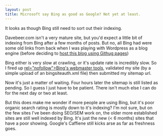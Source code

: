 ```yaml
---
layout: post
title: Microsoft say Bing as good as Google? Not yet at least.
---
```

It looks as though Bing still need to sort out their indexing.

Davebeer.com isn't a very mature site, but you'd expect a little bit of indexing from Bing after a few months of posts. But no, all Bing had were some old links from back when I was playing with Wordpress as a blog engine (before deciding to [host this blog using Githug pages](http://davebeer.com/posts/my-first-post/))

Bing either is very slow at crawling, or it's update rate is incredibly slow. So I fired up <a href="http://www.bing.com/toolbox/webmaster/"> rel="nofollow">Bing's webmaster tools</a>, validated my site (by a simple upload of an bingsiteauth.xml file) then submitted my sitemap url.

Now it's just a matter of waiting. Four hours later the sitemap is still listed as pending. So I guess I just have to be patient. There isn't much else I can do for the next day or two at least.

But this does make me wonder if more people are using Bing, but it's poor organic search rating is mostly down to it's indexing? I'm not sure, but on the few sites I've been doing SEO/SEM work on, the older more established sites are still well indexed by Bing. It's just the new (< 6 months) sites that have a poor showing. Google's Caffiene still kicks arse as far as freshness goes.

